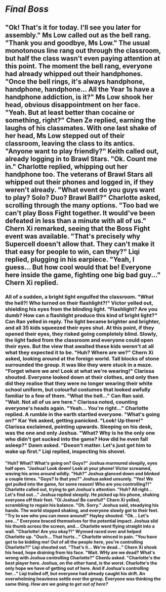   # *Final Boss*
  ## "Ok! That's it for today. I'll see you later for assembly." Ms Low called out as the bell rang. "Thank you and goodbye, Ms Low." The usual monotonous line rang out through the classroom, but half the class wasn't even paying attention at this point. The moment the bell rang, everyone had already whipped out their handphones. "Once the bell rings, it's always handphone, handphone, handphone... All the Year 1s have a handphone addiction, is it?" Ms Low shook her head, obvious disappointment on her face. "Yeah. But at least better than cocaine or something, right?" Chen Ze replied, earning the laughs of his classmates. With one last shake of her head, Ms Low stepped out of their classroom, leaving the class to its antics. "Anyone want to play friendly?" Keith called out, already logging in to Brawl Stars. "Ok. Count me in." Charlotte replied, whipping out her handphone too. The veterans of Brawl Stars all whipped out their phones and logged in, if they weren't already. "What event do you guys want to play? Solo? Duo? Brawl Ball?" Charlotte asked, scrolling through the many options. "Too bad we can't play Boss Fight together. It would've been defeated in less than a minute with all of us." Chern Xi remarked, seeing that the Boss Fight event was available. "That's precisely why Supercell doesn't allow that. They can't make it that easy for people to win, can they?" Liqi replied, plugging in his earpiece. "Yeah, I guess... But how cool would that be! Everyone here inside the game, fighting one big bad guy..." Chern Xi replied. 
  ### All of a sudden, a bright light engulfed the classroom. "What the hell?! Who turned on their flashlight?!" Victor yelled out, shielding his eyes from the blinding light. "Flashlight? Are you dumb? How can a flashlight produce this kind of bright light?" Can Ran yelled in reply. The light became brighter and brighter, and all 35 kids squeezed their eyes shut. At this point, if they opened their eyes, they risked going completely blind. Slowly, the light faded from the classroom and everyone could open their eyes. But the view that awaited these kids weren't at all what they expected it to be. "Huh? Where are we?" Chern Xi asked, looking around at the foreign world. Tall blocks of stone surrounded the group. It was like they were stuck in a maze. "Forget where we are! Look at what we're wearing!" Clarissa shouted. Everyone looked down at their clothes, and only then did they realise that they were no longer wearing their white school uniform, but colourful costumes that looked awfully familiar to a few of them. "What the hell..." Can Ran said. "Wait. Not all of us are here." Clarissa noted, counting everyone's heads again. "Yeah... You're right..." Charlotte replied. A rumble in the earth startled everyone. "What's going on?" Kar Yek asked, getting panicked. "Look! Up there!" Clarissa exclaimed, pointing upwards. Sleeping on his desk, was the one and only Joshua. "What? Why is he the only one who didn't get sucked into the game? How did he even fall asleep?" Dawn asked. "Doesn't matter. Let's just get him to wake up first." Liqi replied, inspecting his shovel. 
  #### "Huh? What? What's going on? Guys?" Joshua murmured sleepily, eyes half open. "Joshua! Look down! Look at your phone! Victor screamed, waving his arms around wildly. "Huh?" Joshua glanced down and blinked a couple times. "Guys? Is that you?" Joshua asked unsurely. "Yes! We got pulled into the game, for some reason! Who are you controlling?!" Charlotte called out, trying to get Joshua's attention. "Huh? All right... Let's find out..." Joshua replied sleepily. He picked up his phone, shaking everyone off their feet. "Oi Joshua! Be careful!" Chern Xi yelled, scrambling to regain his balance. "Oh. Sorry." Joshua said, steadying his hands. The world stopped shaking, and everyone slowly got to their feet. "Try to see who you can move around!" Hayley shouted. "Ok... Let's see..." Everyone braced themselves for the potential impact. Joshua slid his thumb across the screen, and... Charlotte went flying straight into a wall. "Charlotte! Are you okay?!" Wynned raced over and helped Charlotte up. "Ouch... That hurts..." Charlotte winced in pain. "You have got to be kidding me! Out of all the people here, you're controlling Charlotte?!" Liqi shouted out. "That's it... We're dead..." Chern Xi shook his head, hope draining from his face. "Wait. WHy are we dead? What's wrong with Joshua controlling Charlotte?" Chenlu asked. "Charlotte's the best player here. Joshua, on the other hand, is the worst. Charlotte's the only hope we have of getting out of here. And if Joshua's controlling her..." Liqi trailed off, but everyone had already caught his drift. An overwhelming heaviness settle over the group. Everyone was thinking the same thing. *How are we going to get out of here?* 
